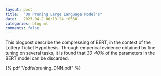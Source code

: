 ```yaml
---
layout: post
title:  "On Pruning Large Language Model's"
date:   2023-04-2 00:13:24 +0530
categories: blog ml
comments: false
---
```


This blogpost describe the compressing of BERT, in the context of the Lottery Ticket Hypothesis. Through emperical evidence obtained by fine tuning on several tasks, it is found that *30-40%* of the parameters in the BERT model can be discarded. 

<!--more-->

{% pdf "/pdfs/pruning_DNN.pdf" %}

